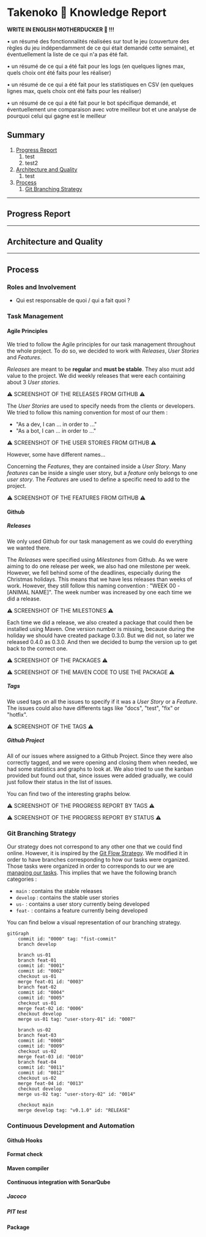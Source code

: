 # Takenoko 🎋 Knowledge Report

**WRITE IN ENGLISH MOTHERDUCKER 🦆 !!!**

• un résumé des fonctionnalités réalisées sur tout le jeu (couverture des règles du jeu indépendamment de ce qui était demandé cette semaine), et éventuellement la liste de ce qui n'a pas été fait.

• un résumé de ce qui a été fait pour les logs (en quelques lignes max, quels choix ont été faits pour les réaliser)

• un résumé de ce qui a été fait pour les statistiques en CSV (en quelques lignes max, quels choix ont été faits pour les réaliser)

• un résumé de ce qui a été fait pour le bot spécifique demandé, et éventuellement une comparaison avec votre meilleur bot et une analyse de pourquoi celui qui gagne est le meilleur

## Summary
1. [Progress Report](#Progress-Report)
    1. test
    2. test2
2. [Architecture and Quality](#Architecture-and-Quality)
    1. test
3. [Process](#Process)
    1. [Git Branching Strategy](#Git-Branching-Strategy)

---

## Progress Report


---

## Architecture and Quality

---

## Process

### Roles and Involvement

- Qui est responsable de quoi / qui a fait quoi ?

### Task Management

#### Agile Principles

We tried to follow the Agile principles for our task management throughout the whole project.
To do so, we decided to work with *Releases*, *User Stories* and *Features*.

*Releases* are meant to be **regular** and **must be stable**. They also must add value to the project. We did weekly releases that were each containing about 3 *User stories*.

⚠️ SCREENSHOT OF THE RELEASES FROM GITHUB ⚠️

The *User Stories* are used to specify needs from the clients or developers.
We tried to follow this naming convention for most of our them :
- "As a dev, I can ... in order to ..."
- "As a bot, I can ... in order to ..."

⚠️ SCREENSHOT OF THE USER STORIES FROM GITHUB ⚠️

However, some have different names...

Concerning the *Features*, they are contained inside a *User Story*. Many *features* can be inside a single user story, but a *feature* only belongs to one *user story*.
The *Features* are used to define a specific need to add to the project.

⚠️ SCREENSHOT OF THE FEATURES FROM GITHUB ⚠️

#### Github

##### Releases

We only used Github for our task management as we could do everything we wanted there.

The *Releases* were specified using *Milestones* from Github. As we were aiming to do one release per week, we also had one milestone per week.
However, we fell behind some of the deadlines, especially during the Christmas holidays. This means that we have less releases than weeks of work. However, they still follow this naming convention : "WEEK 00 - [ANIMAL NAME]". The week number was increased by one each time we did a release.

⚠️ SCREENSHOT OF THE MILESTONES ⚠️

Each time we did a release, we also created a package that could then be installed using Maven.
One version number is missing, because during the holiday we should have created package 0.3.0. But we did not, so later we released 0.4.0 as 0.3.0. And then we decided to bump the version up to get back to the correct one.

⚠️ SCREENSHOT OF THE PACKAGES ⚠️

⚠️ SCREENSHOT OF THE MAVEN CODE TO USE THE PACKAGE ⚠️


##### Tags

We used tags on all the issues to specify if it was a *User Story* or a *Feature*. The issues could also have differents tags like "docs", "test", "fix" or "hotfix".

⚠️ SCREENSHOT OF THE TAGS ⚠️

##### Github Project

All of our issues where assigned to a Github Project. Since they were also correctly tagged, and we were opening and closing them when needed, we had some statistics and graphs to look at.
We also tried to use the kanban provided but found out that, since issues were added gradually, we could just follow their status in the list of issues.

You can find two of the interesting graphs below.

⚠️ SCREENSHOT OF THE PROGRESS REPORT BY TAGS ⚠️

⚠️ SCREENSHOT OF THE PROGRESS REPORT BY STATUS ⚠️

### Git Branching Strategy

Our strategy does not correspond to any other one that we could find online.
However, it is inspired by the [Git Flow Strategy](https://www.atlassian.com/git/tutorials/comparing-workflows/gitflow-workflow). We modified it in order to have branches corresponding to how our tasks were organized.
Those tasks were organized in order to corresponds to our we are [managing our tasks](#Task-Management). This implies that we have the following branch categories :
- `main` : contains the stable releases
- `develop` : contains the stable user stories
- `us-` : contains a user story currently being developed
- `feat-` : contains a feature currently being developed

You can find below a visual representation of our branching strategy.

```mermaid
gitGraph
	commit id: "0000" tag: "fist-commit"
	branch develop
	
	branch us-01
	branch feat-01
	commit id: "0001"
	commit id: "0002"
	checkout us-01
	merge feat-01 id: "0003"
	branch feat-02
	commit id: "0004"
	commit id: "0005"
	checkout us-01
	merge feat-02 id: "0006"
	checkout develop
	merge us-01 tag: "user-story-01" id: "0007"
	
    branch us-02
	branch feat-03
	commit id: "0008"
	commit id: "0009"
	checkout us-02
	merge feat-03 id: "0010"
	branch feat-04
	commit id: "0011"
	commit id: "0012"
	checkout us-02
	merge feat-04 id: "0013"
	checkout develop
	merge us-02 tag: "user-story-02" id: "0014"

	checkout main
	merge develop tag: "v0.1.0" id: "RELEASE"
```

### Continuous Development and Automation

#### Github Hooks

#### Format check

#### Maven compiler

#### Continuous integration with SonarQube

##### Jacoco

##### PIT test

#### Package
